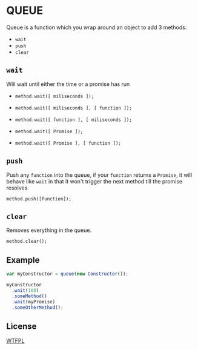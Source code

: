# QUEUE

Queue is a function which you wrap around an object to add 3 methods:

- `wait`
- `push`
- `clear`

## `wait`

Will wait until either the time or a promise has run

- `method.wait([ miliseconds ]);`
- `method.wait([ miliseconds ], [ function ]);`
- `method.wait([ function ], [ miliseconds ]);`

- `method.wait([ Promise ]);`
- `method.wait([ Promise ], [ function ]);`

## `push`

Push any `function` into the queue, if your `function` returns a `Promise`, it will behave like `wait` in that it won't trigger the next method till the promise resolves

`method.push([function]);`

## `clear`

Removes everything in the queue.

`method.clear();`

## Example

```javascript
var myConstructor = queue(new Constructor());

myConstructor
  .wait(100)
  .someMethod()
  .wait(myPromise)
  .someOtherMethod();
```

## License

[WTFPL](https://en.wikipedia.org/wiki/WTFPL)
